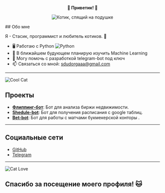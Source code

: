 <div align = "center"> 
<strong>👋 Приветик! 👋 </strong>

![Котик, спящий на подушке](https://media0.giphy.com/media/v1.Y2lkPTc5MGI3NjExYWczZTJjb3NhYjJ0OWV1OWtkdzR0cjhqbjR5ZGY3MWpmN3l1aDBzeSZlcD12MV9pbnRlcm5hbF9naWZfYnlfaWQmY3Q9Zw/vVegyymxA90fkY8jkE/giphy.gif)
</div>
## Обо мне

Я - Стасик, программист и любитель котиков. 🐾

- 🖥️ Работаю с Python ![Python](https://img.shields.io/badge/python-3670A0?style=for-the-badge&logo=python&logoColor=ffdd54)
- 🌱 В ближайшем будующем планирую изучить Machine Learning
- 💬 Могу помочь с разработкой telegram-bot под ключ
- 📫 Связаться со мной: sdudorgaaa@gmail.com

---

![Cool Cat](https://placehold.co/600x200?text=Cool+Cat)

## Проекты

- **[Флиппинг-бот](ссылка_на_проект_1)**: Бот для анализа биржи недвижимости.
- **[Shedule-bot](ссылка_на_проект_2)**: Бот для получения расписания с google таблиц.
- **[Bet-bot](ссылка_на_проект_3)**: Бот для работы с матчами букмекерской конторы .

---

## Социальные сети

- [GitHub](https://github.com/sdudorgaaa)
- [Telegram](@sdudorga)

---

![Cat Love](https://placehold.co/600x200?text=Cat+Love)

## Спасибо за посещение моего профиля! 🐱
